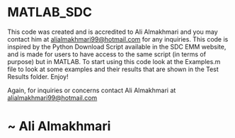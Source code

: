 # MATLAB_SDC

This code was created and is accredited to Ali Almakhmari and you may contact him at alialmakhmari99@hotmail.com for any inquiries. This code is inspired by the Python Download Script available in the SDC EMM website, and is made for users to have access to the same script (in terms of purpose) but in MATLAB. To start using this code look at the Examples.m file to look at some examples and their results that are shown in the Test Results folder. Enjoy!


Again, for inquiries or concerns contact Ali Almakhmari at alialmakhmari99@hotmail.com


# ~ Ali Almakhmari
